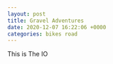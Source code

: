 ```yaml
---
layout: post
title: Gravel Adventures
date: 2020-12-07 16:22:06 +0000
categories: bikes road
---
```

This is The IO
